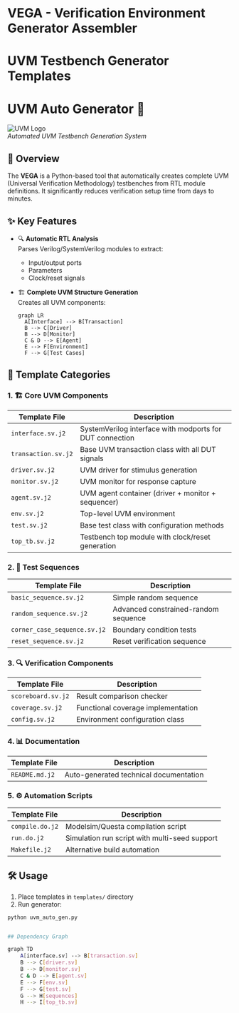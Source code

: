 # VEGA - Verification Environment Generator Assembler
# UVM Testbench Generator Templates

# UVM Auto Generator 🚀

![UVM Logo](https://www.accellera.org/images/logo/uvm_logo.png)  
*Automated UVM Testbench Generation System*

## 📌 Overview

The **VEGA** is a Python-based tool that automatically creates complete UVM (Universal Verification Methodology) testbenches from RTL module definitions. It significantly reduces verification setup time from days to minutes.

## ✨ Key Features

- 🔍 **Automatic RTL Analysis**  
  Parses Verilog/SystemVerilog modules to extract:
  - Input/output ports
  - Parameters
  - Clock/reset signals

- 🏗️ **Complete UVM Structure Generation**  
  Creates all UVM components:
  ```mermaid
  graph LR
    A[Interface] --> B[Transaction]
    B --> C[Driver]
    B --> D[Monitor]
    C & D --> E[Agent]
    E --> F[Environment]
    F --> G[Test Cases]

## 📂 Template Categories

### 1. 🏗️ Core UVM Components
| Template File | Description |
|--------------|-------------|
| `interface.sv.j2` | SystemVerilog interface with modports for DUT connection |
| `transaction.sv.j2` | Base UVM transaction class with all DUT signals |
| `driver.sv.j2` | UVM driver for stimulus generation |
| `monitor.sv.j2` | UVM monitor for response capture |
| `agent.sv.j2` | UVM agent container (driver + monitor + sequencer) |
| `env.sv.j2` | Top-level UVM environment |
| `test.sv.j2` | Base test class with configuration methods |
| `top_tb.sv.j2` | Testbench top module with clock/reset generation |

### 2. 🧪 Test Sequences
| Template File | Description |
|--------------|-------------|
| `basic_sequence.sv.j2` | Simple random sequence |
| `random_sequence.sv.j2` | Advanced constrained-random sequence |
| `corner_case_sequence.sv.j2` | Boundary condition tests |
| `reset_sequence.sv.j2` | Reset verification sequence |

### 3. 🔍 Verification Components
| Template File | Description |
|--------------|-------------|
| `scoreboard.sv.j2` | Result comparison checker |
| `coverage.sv.j2` | Functional coverage implementation |
| `config.sv.j2` | Environment configuration class |

### 4. 📊 Documentation
| Template File | Description |
|--------------|-------------|
| `README.md.j2` | Auto-generated technical documentation |

### 5. ⚙️ Automation Scripts
| Template File | Description |
|--------------|-------------|
| `compile.do.j2` | Modelsim/Questa compilation script |
| `run.do.j2` | Simulation run script with multi-seed support |
| `Makefile.j2` | Alternative build automation |

## 🛠️ Usage

1. Place templates in `templates/` directory
2. Run generator:
```bash
python uvm_auto_gen.py


## Dependency Graph

graph TD
    A[interface.sv] --> B[transaction.sv]
    B --> C[driver.sv]
    B --> D[monitor.sv]
    C & D --> E[agent.sv]
    E --> F[env.sv]
    F --> G[test.sv]
    G --> H[sequences]
    H --> I[top_tb.sv]
